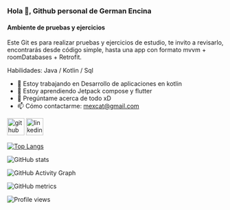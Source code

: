 ### Hola 👋, Github personal de German Encina
#### Ambiente de pruebas y ejercicios
Este Git es para realizar pruebas y ejercicios de estudio, te invito a revisarlo, encontrarás desde código simple, hasta una app con formato mvvm + roomDatabases + Retrofit. 

Habilidades: Java / Kotlin / Sql

- 🔭 Estoy trabajando en Desarrollo de aplicaciones en kotlin 
- 🌱 Estoy aprendiendo Jetpack compose y flutter 
- 💬 Pregúntame acerca de todo xD 
- 📫 Cómo contactarme: mexcat@gmail.com 


[<img src='https://cdn.jsdelivr.net/npm/simple-icons@3.0.1/icons/github.svg' alt='github' height='40'>](https://github.com/mexcat)  [<img src='https://cdn.jsdelivr.net/npm/simple-icons@3.0.1/icons/linkedin.svg' alt='linkedin' height='40'>](https://www.linkedin.com/in/https://www.linkedin.com/in/gencina2//)  

[![Top Langs](https://github-readme-stats.vercel.app/api/top-langs/?username=mexcat)](https://github.com/anuraghazra/github-readme-stats)

![GitHub stats](https://github-readme-stats.vercel.app/api?username=mexcat&show_icons=true)  

![GitHub Activity Graph](https://activity-graph.herokuapp.com/graph?username=mexcat)  

![GitHub metrics](https://metrics.lecoq.io/mexcat)  

![Profile views](https://gpvc.arturio.dev/mexcat)  
